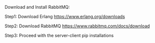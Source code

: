 Download and Install RabbitMQ:


Step1: 
Download Erlang
https://www.erlang.org/downloads

Step2: 
Download RabbitMQ
https://www.rabbitmq.com/docs/download

Step3:
Proceed with the server-client pip installations

